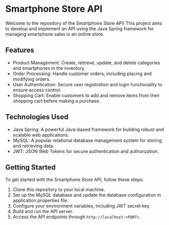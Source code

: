 # Smartphone Store API
Welcome to the repository of the Smartphone Store API! This project aims to develop and implement an API using the Java Spring framework for managing smartphone sales in an online store.

## Features
- Product Management: Create, retrieve, update, and delete categories and smartphones in the inventory.
- Order Processing: Handle customer orders, including placing and modifying orders.
- User Authentication: Secure user registration and login functionality to ensure access control.
- Shopping Cart: Enable customers to add and remove items from their shopping cart before making a purchase.

## Technologies Used
- Java Spring: A powerful Java-based framework for building robust and scalable web applications.
- MySQL: A popular relational database management system for storing and retrieving data.
- JWT: JSON Web Tokens for secure authentication and authorization.

## Getting Started
To get started with the Smartphone Store API, follow these steps:

1. Clone this repository to your local machine.
2. Set up the MySQL database and update the database configuration in application.properties file.
3. Configure your environment variables, including JWT secret key.
4. Build and run the API server.
5. Access the API endpoints through `http://localhost:<PORT>`.
